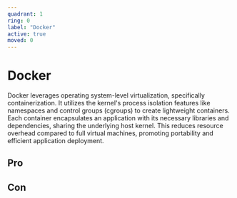 ```yaml
---
quadrant: 1
ring: 0
label: "Docker"
active: true
moved: 0
---
```

# Docker

Docker leverages operating system-level virtualization, specifically containerization. It utilizes the kernel's process isolation features like namespaces and control groups (cgroups) to create lightweight containers. Each container encapsulates an application with its necessary libraries and dependencies, sharing the underlying host kernel. This reduces resource overhead compared to full virtual machines, promoting portability and efficient application deployment.

## Pro

## Con
